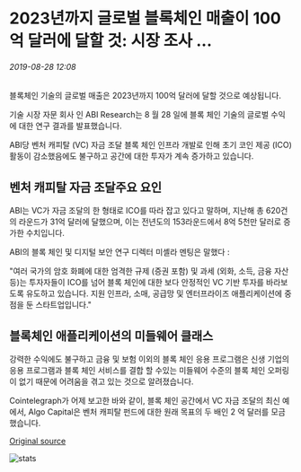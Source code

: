 # 2023년까지 글로벌 블록체인 매출이 100억 달러에 달할 것: 시장 조사 ...

###### 2019-08-28 12:08

블록체인 기술의 글로벌 매출은 2023년까지 100억 달러에 달할 것으로 예상됩니다.

기술 시장 자문 회사 인 ABI Research는 8 월 28 일에 블록 체인 기술의 글로벌 수익에 대한 연구 결과를 발표했습니다.

ABI당 벤처 캐피탈 (VC) 자금 조달 블록 체인 인프라 개발로 인해 초기 코인 제공 (ICO) 활동이 감소했음에도 불구하고 공간에 대한 투자가 계속 증가하고 있습니다.

## 벤처 캐피탈 자금 조달주요 요인

ABI는 VC가 자금 조달의 한 형태로 ICO를 따라 잡고 있다고 말하며, 지난해 총 620건의 라운드가 31억 달러에 달했으며, 이는 전년도의 153라운드에서 8억 5천만 달러로 증가한 수치입니다.

ABI의 블록 체인 및 디지털 보안 연구 디렉터 미셸라 멘팅은 말했다 :

"여러 국가의 암호 화폐에 대한 엄격한 규제 (증권 포함) 및 과세 (외화, 소득, 금융 자산 등)는 투자자들이 ICO를 넘어 블록 체인에 대한 보다 안정적인 VC 기반 투자를 바라보도록 유도하고 있습니다. 지원 인프라, 소매, 공급망 및 엔터프라이즈 애플리케이션에 중점을 둔 스타트업입니다."

## 블록체인 애플리케이션의 미들웨어 클래스

강력한 수익에도 불구하고 금융 및 보험 이외의 블록 체인 응용 프로그램은 신생 기업의 응용 프로그램과 블록 체인 서비스를 결합 할 수있는 미들웨어 수준의 블록 체인 오퍼링이 없기 때문에 어려움을 겪고 있는 것으로 알려졌습니다.

Cointelegraph가 어제 보고한 바와 같이, 블록 체인 공간에서 VC 자금 조달의 최신 예에서, Algo Capital은 벤처 캐피탈 펀드에 대한 원래 목표의 두 배인 2 억 달러를 모금했습니다.

[Original source](https://cointelegraph.com/news/global-blockchain-revenues-to-hit-10-billion-by-2023-market-research)

![stats](https://c.statcounter.com/11760860/0/a89fa40b/1/ "stats")
